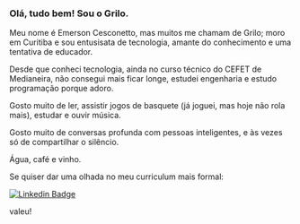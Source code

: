 ### Olá, tudo bem! Sou o Grilo.

Meu nome é Emerson Cesconetto, mas muitos me chamam de Grilo; moro em Curitiba e sou entusisata de tecnologia, amante do conhecimento e uma tentativa de educador.

Desde que conheci tecnologia, ainda no curso técnico do CEFET de Medianeira, não consegui mais ficar longe, estudei engenharia e estudo programação porque adoro.

Gosto muito de ler, assistir jogos de basquete (já joguei, mas hoje não rola mais), estudar e ouvir música.

Gosto muito de conversas profunda com pessoas inteligentes, e às vezes só de compartilhar o silêncio.

Água, café e vinho.

Se quiser dar uma olhada no meu curriculum mais formal:

[![Linkedin Badge](https://img.shields.io/badge/-LinkedIn-blue?style=flat-square&logo=Linkedin&logoColor=white&link=https://www.linkedin.com/in/emersoncesconetto)](https://www.linkedin.com/in/emersoncesconetto)

valeu!
<!--
**ecesconetto/ecesconetto** is a ✨ _special_ ✨ repository because its `README.md` (this file) appears on your GitHub profile.

Here are some ideas to get you started:

- 🔭 I’m currently working on ...
- 🌱 I’m currently learning ...
- 👯 I’m looking to collaborate on ...
- 🤔 I’m looking for help with ...
- 💬 Ask me about ...
- 📫 How to reach me: ...
- 😄 Pronouns: ...
- ⚡ Fun fact: ...
-->
